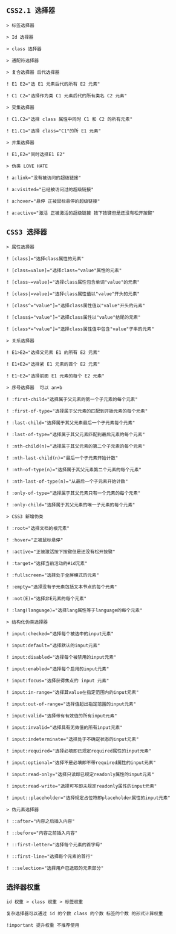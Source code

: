 `CSS2.1 选择器`
--

`> 标签选择器`

`> Id 选择器`

`> class 选择器`

`> 通配符选择器`

`> 复合选择器 后代选择器`

`! E1 E2="选 E1 元素后代的所有 E2 元素"`

`! C1 C2="选择作为类 C1 元素后代的所有类名 C2 元素"`   

`> 交集选择器`

`! C1.C2="选择 class 属性中同时 C1 和 C2 的所有元素"`

`! E1.C1="选择 class="C1"的所 E1 元素"`

`> 并集选择器`

`! E1,E2="同时选择E1 E2"`

`> 伪类 LOVE HATE`

`! a:link="没有被访问的超级链接"`

`! a:visited="已经被访问过的超级链接"` 

`! a:hover="悬停 正被鼠标悬停的超级链接"`

`! a:active="激活 正被激活的超级链接 按下按键但是还没有松开按键"`


`CSS3 选择器`
--

`> 属性选择器`
  
`! [class]="选择class属性的元素"`
  
`! [class=value]="选择class="value"属性的元素"`
  
`! [class~=value]="选择class属性包含单词"value"的元素"`
  
`! [class|=value]="选择class属性值以"value"开头的元素"`
  
`! [class^="value"]="选择class属性值以"value"开头的元素" `
  
`! [class$="value"]="选择class属性以"value"结尾的元素"`
  
`! [class*="value"]="选择class属性值中包含"value"子串的元素"`

`> 关系选择器`

`! E1>E2="选择父元素 E1 的所有 E2 元素"`

`! E1+E2="选择紧 E1 元素的首个 E2 元素"`

`! E1~E2="选择前面 E1 元素的每个 E2 元素"`

`> 序号选择器  可以 an+b`

`! :first-child="选择属于父元素的第一个子元素的每个元素"`

`! :first-of-type="选择属于父元素的匹配到开始元素的每个元素"`

`! :last-child="选择属于其父元素最后一个子元素每个元素"`

`! :last-of-type="选择属于其父元素匹配到最后元素的每个元素"`

`! :nth-child(n)="选择属于其父元素的第二个子元素的每个元素"`

`! :nth-last-child(n)="最后一个子元素开始计数"`

`! :nth-of-type(n)="选择属于其父元素第二个元素的每个元素"`

`! :nth-last-of-type(n)="从最后一个子元素开始计数"`

`! :only-of-type="选择属于其父元素只有一个元素的每个元素"`

`! :only-child="选择属于其父元素的唯一子元素的每个元素" `

`> CSS3 新增伪类`

`! :root="选择文档的根元素"`

`! :hover="正被鼠标悬停"`

`! :active="正被激活按下按键但是还没有松开按键"`

`! :target="选择当前活动的#id元素"`

`! :fullscreen="选择处于全屏模式的元素"`

`! :empty="选择没有子元素包括文本节点的每个元素"`

`! :not(E)="选择非E元素的每个元素"`

`! :lang(language)="选择lang属性等于language的每个元素"`

`> 结构化伪类选择器`

`! input:checked="选择每个被选中的input元素"`

`! input:default="选择默认的input元素"`

`! input:disabled="选择每个被禁用的input元素"`

`! input:enabled="选择每个启用的input元素"`

`! input:focus="选择获得焦点的 input 元素"`

`! input:in-range="选择其value在指定范围内的input元素"`

`! input:out-of-range="选择值超出指定范围的input元素"`

`! input:valid="选择带有有效值的所有input元素"`

`! input:invalid="选择具有无效值的所有input元素"`

`! input:indeterminate="选择处于不确定状态的input元素"`

`! input:required="选择必填即已规定required属性的input元素"`

`! input:optional="选择不是必填即不带required属性的input元素"`

`! input:read-only="选择只读即已规定readonly属性的input元素"`

`! input:read-write="选择可写即未规定readonly属性的input元素"`

`! input::placeholder="选择规定占位符即placeholder属性的input元素"`

`> 伪元素选择器`

`! ::after="内容之后插入内容"`

`! ::before="内容之前插入内容"`

`! ::first-letter="选择每个元素的首字母"`

`! ::first-line="选择每个元素的首行"`

`! ::selection="选择用户已选取的元素部分"`

`选择器权重`
--

`id 权重 > class 权重 > 标签权重`

`复杂选择器可以通过 id 的个数 class 的个数 标签的个数 的形式计算权重`

`!important 提升权重 不推荐使用`

